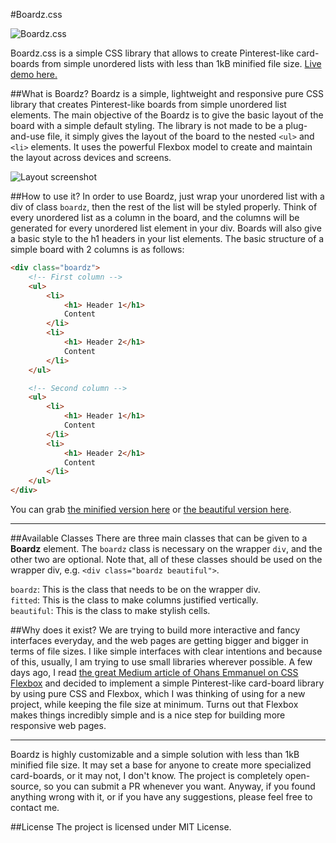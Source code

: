 
#Boardz.css

![Boardz.css](http://i67.tinypic.com/2ib27oz.jpg)

Boardz.css is a simple CSS library that allows to create Pinterest-like card-boards from simple unordered lists with less than 1kB minified file size. [Live demo here.](https://karakanb.github.io/boardz/)

##What is Boardz?
Boardz is a simple, lightweight and responsive pure CSS library that creates Pinterest-like boards from simple unordered list elements. The main objective of the Boardz is to give the basic layout of the board with a simple default styling. The library is not made to be a plug-and-use file, it simply gives the layout of the board to the nested `<ul>` and `<li>` elements. It uses the powerful Flexbox model to create and maintain the layout across devices and screens. 

![Layout screenshot](http://i63.tinypic.com/53mu8i.jpg)

##How to use it?
In order to use Boardz, just wrap your unordered list with a div of class `boardz`, then the rest of the list will be styled properly. Think of every unordered list as a column in the board, and the columns will be generated for every unordered list element in your div. Boards will also give a basic style to the h1 headers in your list elements. The basic structure of a simple board with 2 columns is as follows:
```HTML
<div class="boardz">
    <!-- First column -->
    <ul>
        <li>
            <h1> Header 1</h1>
            Content
        </li>
        <li>
            <h1> Header 2</h1>
            Content
        </li>
    </ul>

    <!-- Second column -->
    <ul>
        <li>
            <h1> Header 1</h1>
            Content
        </li>
        <li>
            <h1> Header 2</h1>
            Content
        </li>
    </ul>
</div>
```

You can grab [the minified version here](src/boardz.min.css) or [the beautiful version here](src/boardz.css). 

----------

##Available Classes
There are three main classes that can be given to a **Boardz** element. The `boardz` class is necessary on the wrapper `div`, and the other two are optional. Note that, all of these classes should be used on the wrapper div, e.g. `<div class="boardz beautiful">`.

`boardz`: This is the class that needs to be on the wrapper div.   
`fitted`: This is the class to make columns justified vertically.   
`beautiful`: This is the class to make stylish cells.   

##Why does it exist?
We are trying to build more interactive and fancy interfaces everyday, and the web pages are getting bigger and bigger in terms of file sizes. I like simple interfaces with clear intentions and because of this, usually, I am trying to use small libraries wherever possible. A few days ago, I read [the great Medium article of Ohans Emmanuel on CSS Flexbox](https://medium.freecodecamp.com/understanding-flexbox-everything-you-need-to-know-b4013d4dc9af) and decided to implement a simple Pinterest-like card-board library by using pure CSS and Flexbox, which I was thinking of using for a new project, while keeping the file size at minimum. Turns out that Flexbox makes things incredibly simple and is a nice step for building more responsive web pages. 

-----

Boardz is highly customizable and a simple solution with less than 1kB minified file size. It may set a base for anyone to create more specialized card-boards, or it may not, I don't know. The project is completely open-source, so you can submit a PR whenever you want. Anyway, if you found anything wrong with it, or if you have any suggestions, please feel free to contact me.

##License
The project is licensed under MIT License.